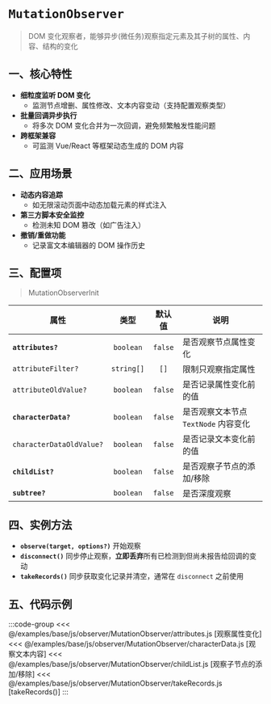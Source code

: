 # **`MutationObserver`** <Sound word="MutationObserver"/>

> DOM 变化观察者，能够异步(微任务)观察指定元素及其子树的属性、内容、结构的变化

## 一、核心特性

- **细粒度监听 DOM 变化**
  - 监测节点增删、属性修改、文本内容变动（支持配置观察类型）
- **批量回调异步执行**
  - 将多次 DOM 变化合并为一次回调，避免频繁触发性能问题
- **跨框架兼容**
  - 可监测 Vue/React 等框架动态生成的 DOM 内容

## 二、应用场景

- **动态内容追踪**
  - 如无限滚动页面中动态加载元素的样式注入
- **第三方脚本安全监控**
  - 检测未知 DOM 篡改（如广告注入）
- **撤销/重做功能**
  - 记录富文本编辑器的 DOM 操作历史

## 三、配置项

> MutationObserverInit

| 属性                     |    类型    | 默认值  | 说明                                 |
| ------------------------ | :--------: | :-----: | ------------------------------------ |
| **`attributes?`**        | `boolean`  | `false` | 是否观察节点属性变化                 |
| `attributeFilter?`       | `string[]` |  `[]`   | 限制只观察指定属性                   |
| `attributeOldValue?`     | `boolean`  | `false` | 是否记录属性变化前的值               |
| **`characterData?`**     | `boolean`  | `false` | 是否观察文本节点 `TextNode` 内容变化 |
| `characterDataOldValue?` | `boolean`  | `false` | 是否记录文本变化前的值               |
| **`childList?`**         | `boolean`  | `false` | 是否观察子节点的添加/移除            |
| **`subtree?`**           | `boolean`  | `false` | 是否深度观察                         |

## 四、实例方法

- **`observe(target, options?)`** <Sound word="observe"/> 开始观察
- **`disconnect()`** <Sound word="disconnect"/> 同步停止观察，**立即丢弃**所有已检测到但尚未报告给回调的变动
- **`takeRecords()`** <Sound word="takeRecords"/> 同步获取变化记录并清空，通常在 `disconnect` 之前使用

## 五、代码示例

:::code-group
<<< @/examples/base/js/observer/MutationObserver/attributes.js [观察属性变化]
<<< @/examples/base/js/observer/MutationObserver/characterData.js [观察文本内容]
<<< @/examples/base/js/observer/MutationObserver/childList.js [观察子节点的添加/移除]
<<< @/examples/base/js/observer/MutationObserver/takeRecords.js [takeRecords()]
:::
